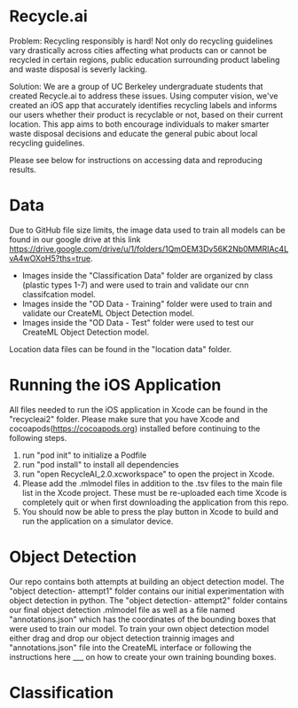 # Recycle.ai

Problem: Recycling responsibly is hard! Not only do recycling guidelines vary drastically across cities affecting what products can or cannot be recycled in certain regions, public education surrounding product labeling and waste disposal is severly lacking. 

Solution: We are a group of UC Berkeley undergraduate students that created Recycle.ai to address these issues. Using computer vision, we've created an iOS app that accurately identifies recycling labels and informs our users whether their product is recyclable or not, based on their current location. This app aims to both encourage individuals to maker smarter waste disposal decisions and educate the general pubic about local recycling guidelines.

Please see below for instructions on accessing data and reproducing results.

# Data
Due to GitHub file size limits, the image data used to train all models can be found in our google drive at this link https://drive.google.com/drive/u/1/folders/1QmOEM3Dv56K2Nb0MMRIAc4LvA4wOXoH5?ths=true. 
- Images inside the "Classification Data" folder are organized by class (plastic types 1-7) and were used to train and validate our cnn classifcation model. 
- Images inside the "OD Data - Training" folder were used to train and validate our CreateML Object Detection model.
- Images inside the "OD Data - Test" folder were used to test our CreateML Object Detection model. 

Location data files can be found in the "location data" folder. 


# Running the iOS Application
All files needed to run the iOS application in Xcode can be found in the "recycleai2" folder. Please make sure that you have Xcode and cocoapods(https://cocoapods.org) installed before continuing to the following steps. 

1. run "pod init" to initialize a Podfile 
2. run "pod install" to install all dependencies
3. run "open RecycleAI_2.0.xcworkspace" to open the project in Xcode. 
4. Please add the .mlmodel files in addition to the .tsv files to the main file list in the Xcode project. These must be re-uploaded each time Xcode is completely quit or when first downloading the application from this repo. 
5. You should now be able to press the play button in Xcode to build and run the application on a simulator device. 

# Object Detection 
Our repo contains both attempts at building an object detection model. The "object detection- attempt1" folder contains our initial experimentation with object detection in python. The "object detection- attempt2" folder contains our final object detection .mlmodel file as well as a file named "annotations.json" which has the coordinates of the bounding boxes that were used to train our model. To train your own object detection model either drag and drop our object detection trainnig images and "annotations.json" file into the CreateML interface or following the instructions here ___ on how to create your own training bounding boxes. 

# Classification



